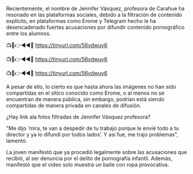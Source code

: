 Recientemente, el nombre de Jennifer Vásquez, profesora de Carahue ha resonado en las plataformas sociales, debido a la filtración de contenido explícito, en plataformas como Erome y Telegram hecho le ha desencadenado fuertes acusaciones por difundir contenido pornográfico entre los alumnos.


📺📱👉◄◄🔴 https://tinyurl.com/56vdwuy6

📺📱👉◄◄🔴 https://tinyurl.com/56vdwuy6

📺📱👉◄◄🔴 https://tinyurl.com/56vdwuy6


A pesar de ello, lo cierto es que hasta ahora las imágenes no han sido compartidas en el sitico conocido como Erome, o al menos no se encuentran de manera pública, sin embargo, podrían está siendo compartidas de manera privada en canales de difusión.


¿Hay link ala fotos filtradas de Jennifer Vásquez profesora?


"Me dijo ‘mira, te van a despedir de tu trabajo porque le envié todo a tu director y ya lo difundí por todos lados’. Y así fue, me trajo problemas", lamentó.

La joven manifestó que ya procedió legalmente sobre las acusaciones que recibió, al ser denuncia por el delito de pornografía infantil. Además, manifestó que el video solo muestra un baile con ropa provocativa.
